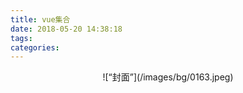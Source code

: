 ```yaml
---
title: vue集合
date: 2018-05-20 14:38:18
tags:
categories:
---
```


<div align=center>
![“封面”](/images/bg/0163.jpeg)
</div>
<!--more-->
